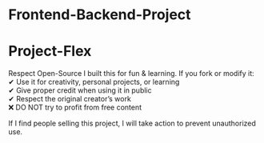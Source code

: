 # Frontend-Backend-Project
# Project-Flex
Respect Open-Source
I built this for fun & learning. If you fork or modify it:<br>
✔ Use it for creativity, personal projects, or learning<Br>
✔ Give proper credit when using it in public<br>
✔ Respect the original creator’s work<br>
❌ DO NOT try to profit from free content<br>

If I find people selling this project, I will 
take action to prevent unauthorized use.
